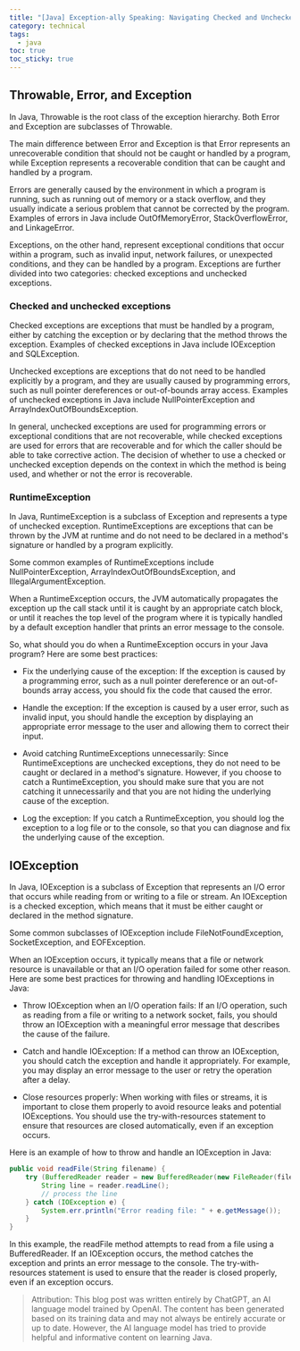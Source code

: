 ```yaml
---
title: "[Java] Exception-ally Speaking: Navigating Checked and Unchecked Exceptions in Java"
category: technical
tags:
  - java
toc: true
toc_sticky: true
---
```


## Throwable, Error, and Exception
In Java, Throwable is the root class of the exception hierarchy. Both Error and Exception are subclasses of Throwable.

The main difference between Error and Exception is that Error represents an unrecoverable condition that should not be caught or handled by a program, while Exception represents a recoverable condition that can be caught and handled by a program.

Errors are generally caused by the environment in which a program is running, such as running out of memory or a stack overflow, and they usually indicate a serious problem that cannot be corrected by the program. Examples of errors in Java include OutOfMemoryError, StackOverflowError, and LinkageError.

Exceptions, on the other hand, represent exceptional conditions that occur within a program, such as invalid input, network failures, or unexpected conditions, and they can be handled by a program. Exceptions are further divided into two categories: checked exceptions and unchecked exceptions.

### Checked and unchecked exceptions

Checked exceptions are exceptions that must be handled by a program, either by catching the exception or by declaring that the method throws the exception. Examples of checked exceptions in Java include IOException and SQLException.

Unchecked exceptions are exceptions that do not need to be handled explicitly by a program, and they are usually caused by programming errors, such as null pointer dereferences or out-of-bounds array access. Examples of unchecked exceptions in Java include NullPointerException and ArrayIndexOutOfBoundsException.

In general, unchecked exceptions are used for programming errors or exceptional conditions that are not recoverable, while checked exceptions are used for errors that are recoverable and for which the caller should be able to take corrective action. The decision of whether to use a checked or unchecked exception depends on the context in which the method is being used, and whether or not the error is recoverable.

### RuntimeException
In Java, RuntimeException is a subclass of Exception and represents a type of unchecked exception. RuntimeExceptions are exceptions that can be thrown by the JVM at runtime and do not need to be declared in a method's signature or handled by a program explicitly.

Some common examples of RuntimeExceptions include NullPointerException, ArrayIndexOutOfBoundsException, and IllegalArgumentException.

When a RuntimeException occurs, the JVM automatically propagates the exception up the call stack until it is caught by an appropriate catch block, or until it reaches the top level of the program where it is typically handled by a default exception handler that prints an error message to the console.

So, what should you do when a RuntimeException occurs in your Java program? Here are some best practices:

* Fix the underlying cause of the exception: If the exception is caused by a programming error, such as a null pointer dereference or an out-of-bounds array access, you should fix the code that caused the error.

* Handle the exception: If the exception is caused by a user error, such as invalid input, you should handle the exception by displaying an appropriate error message to the user and allowing them to correct their input.

* Avoid catching RuntimeExceptions unnecessarily: Since RuntimeExceptions are unchecked exceptions, they do not need to be caught or declared in a method's signature. However, if you choose to catch a RuntimeException, you should make sure that you are not catching it unnecessarily and that you are not hiding the underlying cause of the exception.

* Log the exception: If you catch a RuntimeException, you should log the exception to a log file or to the console, so that you can diagnose and fix the underlying cause of the exception.

## IOException
In Java, IOException is a subclass of Exception that represents an I/O error that occurs while reading from or writing to a file or stream. An IOException is a checked exception, which means that it must be either caught or declared in the method signature.

Some common subclasses of IOException include FileNotFoundException, SocketException, and EOFException.

When an IOException occurs, it typically means that a file or network resource is unavailable or that an I/O operation failed for some other reason. Here are some best practices for throwing and handling IOExceptions in Java:

* Throw IOException when an I/O operation fails: If an I/O operation, such as reading from a file or writing to a network socket, fails, you should throw an IOException with a meaningful error message that describes the cause of the failure.

* Catch and handle IOException: If a method can throw an IOException, you should catch the exception and handle it appropriately. For example, you may display an error message to the user or retry the operation after a delay.

* Close resources properly: When working with files or streams, it is important to close them properly to avoid resource leaks and potential IOExceptions. You should use the try-with-resources statement to ensure that resources are closed automatically, even if an exception occurs.

Here is an example of how to throw and handle an IOException in Java:

```java
public void readFile(String filename) {
    try (BufferedReader reader = new BufferedReader(new FileReader(filename))) {
        String line = reader.readLine();
        // process the line
    } catch (IOException e) {
        System.err.println("Error reading file: " + e.getMessage());
    }
}
```

In this example, the readFile method attempts to read from a file using a BufferedReader. If an IOException occurs, the method catches the exception and prints an error message to the console. The try-with-resources statement is used to ensure that the reader is closed properly, even if an exception occurs.

> Attribution: This blog post was written entirely by ChatGPT, an AI language model trained by OpenAI. The content has been generated based on its training data and may not always be entirely accurate or up to date. However, the AI language model has tried to provide helpful and informative content on learning Java.

